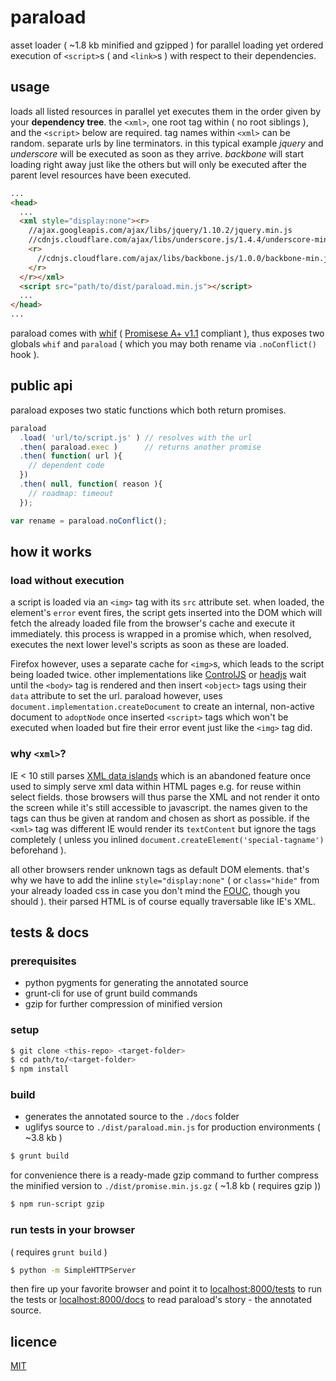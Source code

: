 paraload
========

asset loader ( ~1.8 kb minified and gzipped ) for parallel loading yet ordered execution of `<script>`s ( and `<link>`s ) with respect to their dependencies.

usage
-----
loads all listed resources in parallel yet executes them in the order given by your __dependency tree__. the `<xml>`, one root tag within ( no root siblings ), and the `<script>` below are required. tag names within `<xml>` can be random. separate urls by line terminators. in this typical example _jquery_ and _underscore_ will be executed as soon as they arrive. _backbone_ will start loading right away just like the others but will only be executed after the parent level resources have been executed.

```html
...
<head>
  ...
  <xml style="display:none"><r>
    //ajax.googleapis.com/ajax/libs/jquery/1.10.2/jquery.min.js
    //cdnjs.cloudflare.com/ajax/libs/underscore.js/1.4.4/underscore-min.js
    <r>
      //cdnjs.cloudflare.com/ajax/libs/backbone.js/1.0.0/backbone-min.js
    </r>
  </r></xml>
  <script src="path/to/dist/paraload.min.js"></script>
  ...
</head>
...
```

paraload comes with [whif](https://github.com/espretto/whif) ( [Promisese A+ v1.1](http://promises-aplus.github.io/promises-spec/) compliant ), thus exposes two globals `whif` and `paraload` ( which you may both rename via `.noConflict()` hook ).

public api
----------
paraload exposes two static functions which both return promises.
```js
paraload
  .load( 'url/to/script.js' ) // resolves with the url
  .then( paraload.exec )      // returns another promise
  .then( function( url ){
    // dependent code
  })
  .then( null, function( reason ){
    // roadmap: timeout
  });

var rename = paraload.noConflict();
```

how it works
------------
### load without execution
a script is loaded via an `<img>` tag with its `src` attribute set. when loaded, the element's `error` event fires, the script gets inserted into the DOM which will fetch the already loaded file from the browser's cache and execute it immediately. this process is wrapped in a promise which, when resolved, executes the next lower level's scripts as soon as these are loaded.

Firefox however, uses a separate cache for `<img>`s, which leads to the script being loaded twice. other implementations like [ControlJS][1] or [headjs][2] wait until the `<body>` tag is rendered and then insert `<object>` tags using their `data` attribute to set the url. paraload however, uses `document.implementation.createDocument` to create an internal, non-active document to `adoptNode` once inserted `<script>` tags which won't be executed when loaded but fire their error event just like the `<img>` tag did.

### why `<xml>`?
IE < 10 still parses [XML data islands][3] which is an abandoned feature once used to simply serve xml data within HTML pages e.g. for reuse within select fields. those browsers will thus parse the XML and not render it onto the screen while it's still accessible to javascript. the names given to the tags can thus be given at random and chosen as short as possible. if the `<xml>` tag was different IE would render its `textContent` but ignore the tags completely ( unless you inlined `document.createElement('special-tagname')` beforehand ).

all other browsers render unknown tags as default DOM elements. that's why we have to add the inline `style="display:none"` ( or `class="hide"` from your already loaded css in case you don't mind the [FOUC][4], though you should ). their parsed HTML is of course equally traversable like IE's XML.

[1]: http://stevesouders.com/controljs/
[2]: http://headjs.com/
[3]: http://msdn.microsoft.com/library/ms766512.aspx
[4]: http://www.paulirish.com/2009/avoiding-the-fouc-v3/

tests & docs
------------

### prerequisites
- python pygments for generating the annotated source
- grunt-cli for use of grunt build commands
- gzip for further compression of minified version

### setup
```sh
$ git clone <this-repo> <target-folder>
$ cd path/to/<target-folder>
$ npm install
```

### build
- generates the annotated source to the `./docs` folder
- uglifys source to `./dist/paraload.min.js` for production environments ( ~3.8 kb )
```sh
$ grunt build
```
for convenience there is a ready-made gzip command to further compress the minified version to `./dist/promise.min.js.gz` ( ~1.8 kb ( requires gzip ))
```sh
$ npm run-script gzip
```
### run tests in your browser
( requires `grunt build` )

```sh
$ python -m SimpleHTTPServer
```
then fire up your favorite browser and point it to [localhost:8000/tests](http://localhost:8000/test) to run the tests or [localhost:8000/docs](http://localhost:8000/docs/src/promise.js.html) to read paraload's story - the annotated source.

licence
-------
[MIT](http://mariusrunge.com/mit-licence.html)